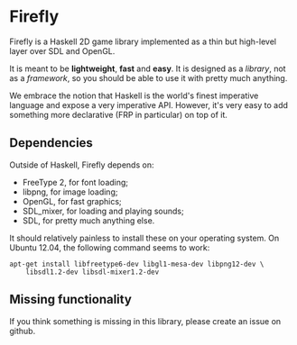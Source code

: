 Firefly
=======

Firefly is a Haskell 2D game library implemented as a thin but high-level layer
over SDL and OpenGL.

It is meant to be **lightweight**, **fast** and **easy**. It is designed as a
*library*, not as a *framework*, so you should be able to use it with pretty
much anything.

We embrace the notion that Haskell is the world's finest imperative language and
expose a very imperative API. However, it's very easy to add something more
declarative (FRP in particular) on top of it.

Dependencies
------------

Outside of Haskell, Firefly depends on:

- FreeType 2, for font loading;
- libpng, for image loading;
- OpenGL, for fast graphics;
- SDL_mixer, for loading and playing sounds;
- SDL, for pretty much anything else.

It should relatively painless to install these on your operating system. On
Ubuntu 12.04, the following command seems to work:

    apt-get install libfreetype6-dev libgl1-mesa-dev libpng12-dev \
        libsdl1.2-dev libsdl-mixer1.2-dev

Missing functionality
---------------------

If you think something is missing in this library, please create an issue on
github.
